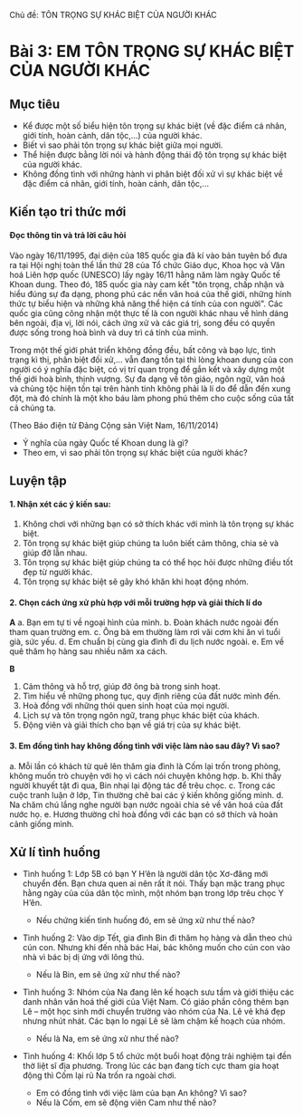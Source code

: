 Chủ đề: TÔN TRỌNG SỰ KHÁC BIỆT CỦA NGƯỜI KHÁC

# Bài 3: EM TÔN TRỌNG SỰ KHÁC BIỆT CỦA NGƯỜI KHÁC

## Mục tiêu

- Kể được một số biểu hiện tôn trọng sự khác biệt (về đặc điểm cá nhân, giới tính, hoàn cảnh, dân tộc,...) của người khác.
- Biết vì sao phải tôn trọng sự khác biệt giữa mọi người.
- Thể hiện được bằng lời nói và hành động thái độ tôn trọng sự khác biệt của người khác.
- Không đồng tình với những hành vi phân biệt đối xử vì sự khác biệt về đặc điểm cá nhân, giới tính, hoàn cảnh, dân tộc,...

## Kiến tạo tri thức mới

#### Đọc thông tin và trả lời câu hỏi

Vào ngày 16/11/1995, đại diện của 185 quốc gia đã kí vào bản tuyên bố đưa ra tại Hội nghị toàn thể lần thứ 28 của Tổ chức Giáo dục, Khoa học và Văn hoá Liên hợp quốc (UNESCO) lấy ngày 16/11 hằng năm làm ngày Quốc tế Khoan dung. Theo đó, 185 quốc gia này cam kết "tôn trọng, chấp nhận và hiểu đúng sự đa dạng, phong phú các nền văn hoá của thế giới, những hình thức tự biểu hiện và những khả năng thể hiện cá tính của con người". Các quốc gia cũng công nhận một thực tế là con người khác nhau về hình dáng bên ngoài, địa vị, lời nói, cách ứng xử và các giá trị, song đều có quyền được sống trong hoà bình và duy trì cá tính của mình.

Trong một thế giới phát triển không đồng đều, bất công và bạo lực, tình trạng kì thị, phân biệt đối xử,... vẫn đang tồn tại thì lòng khoan dung của con người có ý nghĩa đặc biệt, có vị trí quan trọng để gắn kết và xây dựng một thế giới hoà bình, thịnh vượng. Sự đa dạng về tôn giáo, ngôn ngữ, văn hoá và chủng tộc hiện tồn tại trên hành tinh không phải là lí do để dẫn đến xung đột, mà đó chính là một kho báu làm phong phú thêm cho cuộc sống của tất cả chúng ta.

(Theo Báo điện tử Đảng Cộng sản Việt Nam, 16/11/2014)

- Ý nghĩa của ngày Quốc tế Khoan dung là gì?
- Theo em, vì sao phải tôn trọng sự khác biệt của người khác?

## Luyện tập

#### 1. Nhận xét các ý kiến sau:

1. Không chơi với những bạn có sở thích khác với mình là tôn trọng sự khác biệt.
2. Tôn trọng sự khác biệt giúp chúng ta luôn biết cảm thông, chia sẻ và giúp đỡ lẫn nhau.
3. Tôn trọng sự khác biệt giúp chúng ta có thể học hỏi được những điều tốt đẹp từ người khác.
4. Tôn trọng sự khác biệt sẽ gây khó khăn khi hoạt động nhóm.

#### 2. Chọn cách ứng xử phù hợp với mỗi trường hợp và giải thích lí do

**A**
a. Bạn em tự ti về ngoại hình của mình.
b. Đoàn khách nước ngoài đến tham quan trường em.
c. Ông bà em thường làm rơi vãi cơm khi ăn vì tuổi già, sức yếu.
d. Em chuẩn bị cùng gia đình đi du lịch nước ngoài.
e. Em về quê thăm họ hàng sau nhiều năm xa cách.

**B**
1. Cảm thông và hỗ trợ, giúp đỡ ông bà trong sinh hoạt.
2. Tìm hiểu về những phong tục, quy định riêng của đất nước mình đến.
3. Hoà đồng với những thói quen sinh hoạt của mọi người.
4. Lịch sự và tôn trọng ngôn ngữ, trang phục khác biệt của khách.
5. Động viên và giải thích cho bạn về giá trị của sự khác biệt.

#### 3. Em đồng tình hay không đồng tình với việc làm nào sau đây? Vì sao?

a. Mỗi lần có khách từ quê lên thăm gia đình là Cốm lại trốn trong phòng, không muốn trò chuyện với họ vì cách nói chuyện không hợp.
b. Khi thấy người khuyết tật đi qua, Bin nhại lại động tác để trêu chọc.
c. Trong các cuộc tranh luận ở lớp, Tin thường chê bai các ý kiến không giống mình.
d. Na chăm chú lắng nghe người bạn nước ngoài chia sẻ về văn hoá của đất nước họ.
e. Hương thường chỉ hoà đồng với các bạn có sở thích và hoàn cảnh giống mình.

## Xử lí tình huống

- Tình huống 1: Lớp 5B có bạn Y H’ên là người dân tộc Xơ-đăng mới chuyển đến. Bạn chưa quen ai nên rất ít nói. Thấy bạn mặc trang phục hằng ngày của của dân tộc mình, một nhóm bạn trong lớp trêu chọc Y H’ên.
    - Nếu chứng kiến tình huống đó, em sẽ ứng xử như thế nào?

- Tình huống 2: Vào dịp Tết, gia đình Bin đi thăm họ hàng và dẫn theo chú cún con. Nhưng khi đến nhà bác Hai, bác không muốn cho cún con vào nhà vì bác bị dị ứng với lông thú.
    - Nếu là Bin, em sẽ ứng xử như thế nào?

- Tình huống 3: Nhóm của Na đang lên kế hoạch sưu tầm và giới thiệu các danh nhân văn hoá thế giới của Việt Nam. Có giáo phần công thêm bạn Lê – một học sinh mới chuyển trường vào nhóm của Na. Lê vẻ khá đẹp nhưng nhút nhát. Các bạn lo ngại Lê sẽ làm chậm kế hoạch của nhóm.
    - Nếu là Na, em sẽ ứng xử như thế nào?

- Tình huống 4: Khối lớp 5 tổ chức một buổi hoạt động trải nghiệm tại đền thờ liệt sĩ địa phương. Trong lúc các bạn đang tích cực tham gia hoạt động thì Cốm lại rủ Na trốn ra ngoài chơi.
    - Em có đồng tình với việc làm của bạn An không? Vì sao?
    - Nếu là Cốm, em sẽ động viên Cam như thế nào?
